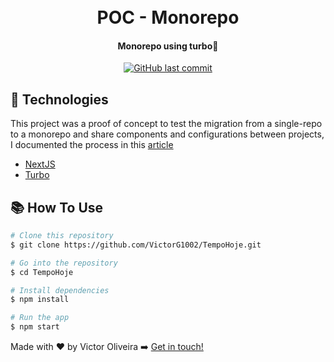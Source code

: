 <h1 align="center">
<br>
   POC - Monorepo
  
</h1>

<h4 align="center">
  Monorepo using turbo🚀
</h4>
<p align="center">
 


  <a href="https://github.com/VictorG1002/poc-monorepo/commits/master">
    <img alt="GitHub last commit" src="https://img.shields.io/github/last-commit/VictorG1002/poc-monorepo.svg">
  </a>
  
</p>


## 🚀 Technologies

This project was a proof of concept to test the migration from a single-repo to a monorepo and share components and configurations between projects, I documented the process in this [article](https://dev.to/victorg1002/how-to-migrate-your-single-repo-to-a-monorepo-446a)

-  [NextJS](https://nextjs.org/)
-  [Turbo](https://turbo.build/repo)


##  📚 How To Use



```bash
# Clone this repository
$ git clone https://github.com/VictorG1002/TempoHoje.git

# Go into the repository
$ cd TempoHoje

# Install dependencies
$ npm install

# Run the app
$ npm start
```



Made with ♥ by Victor Oliveira ➡️ [Get in touch!](https://www.linkedin.com/in/victoroliveira-/)
